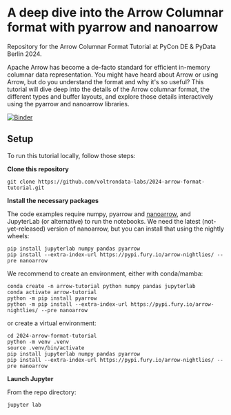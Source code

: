 # A deep dive into the Arrow Columnar format with pyarrow and nanoarrow

Repository for the Arrow Columnar Format Tutorial at PyCon DE & PyData Berlin 2024.

Apache Arrow has become a de-facto standard for efficient in-memory columnar data representation. You might have heard about Arrow or using Arrow, but do you understand the format and why it's so useful? This tutorial will dive deep into the details of the Arrow columnar format, the different types and buffer layouts, and explore those details interactively using the pyarrow and nanoarrow libraries.

[![Binder](https://mybinder.org/badge_logo.svg)](https://mybinder.org/v2/gh/voltrondata-labs/2024-arrow-format-tutorial/HEAD?labpath=intro.ipynb)

## Setup

To run this tutorial locally, follow those steps:

**Clone this repository**

    git clone https://github.com/voltrondata-labs/2024-arrow-format-tutorial.git

**Install the necessary packages**

The code examples require numpy, pyarrow and [nanoarrow](https://github.com/apache/arrow-nanoarrow), and JupyterLab (or alternative) to run the notebooks. We need the latest (not-yet-released) version of nanoarrow, but you can install that using the nightly wheels:

    pip install jupyterlab numpy pandas pyarrow
    pip install --extra-index-url https://pypi.fury.io/arrow-nightlies/ --pre nanoarrow

We recommend to create an environment, either with conda/mamba:

    conda create -n arrow-tutorial python numpy pandas jupyterlab
    conda activate arrow-tutorial
    python -m pip install pyarrow
    python -m pip install --extra-index-url https://pypi.fury.io/arrow-nightlies/ --pre nanoarrow

or create a virtual environment:

    cd 2024-arrow-format-tutorial
    python -m venv .venv
    source .venv/bin/activate
    pip install jupyterlab numpy pandas pyarrow
    pip install --extra-index-url https://pypi.fury.io/arrow-nightlies/ --pre nanoarrow

**Launch Jupyter**

From the repo directory:

    jupyter lab
